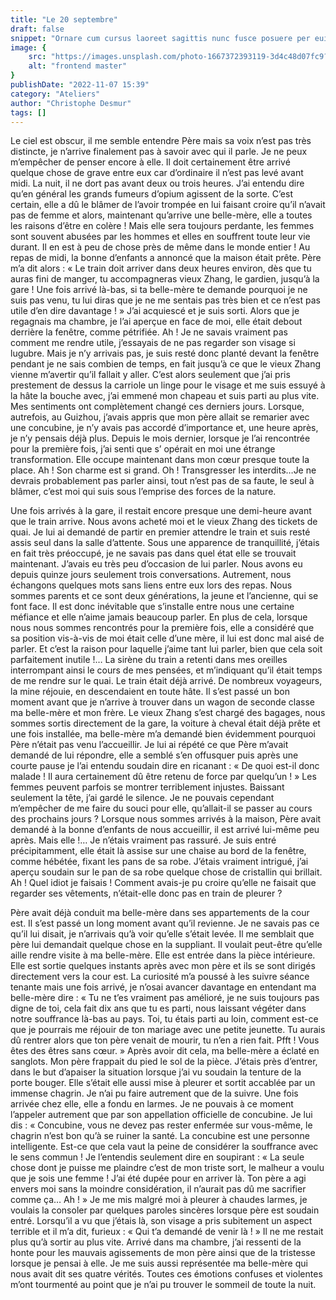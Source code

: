 ```yaml
---
title: "Le 20 septembre"
draft: false
snippet: "Ornare cum cursus laoreet sagittis nunc fusce posuere per euismod dis vehicula a, semper fames lacus maecenas dictumst pulvinar neque enim non potenti. Torquent hac sociosqu eleifend potenti."
image: {
    src: "https://images.unsplash.com/photo-1667372393119-3d4c48d07fc9?&fit=crop&w=430&h=240",
    alt: "frontend master"
}
publishDate: "2022-11-07 15:39"
category: "Ateliers"
author: "Christophe Desmur"
tags: []
---
```



Le ciel est obscur, il me semble entendre Père mais sa voix n’est pas très distincte, je n’arrive finalement pas à savoir avec qui il parle. Je ne peux m’empêcher de penser encore à elle. Il doit certainement être arrivé quelque chose de grave entre eux car d’ordinaire il n’est pas levé avant midi. La nuit, il ne dort pas avant deux ou trois heures. J’ai entendu dire qu’en général les grands fumeurs d’opium agissent de la sorte. C’est certain, elle a dû le blâmer de l’avoir trompée en lui faisant croire qu’il n’avait pas de femme et alors, maintenant qu’arrive une belle-mère, elle a toutes les raisons d’être en colère ! Mais elle sera toujours perdante, les femmes sont souvent abusées par les hommes et elles en souffrent toute leur vie durant. Il en est à peu de chose près de même dans le monde entier ! Au repas de midi, la bonne d’enfants a annoncé que la maison était prête. Père m’a dit alors : « Le train doit arriver dans deux heures environ, dès que tu auras fini de manger, tu accompagneras vieux Zhang, le gardien, jusqu’à la gare ! Une fois arrivé là-bas, si ta belle-mère te demande pourquoi je ne suis pas venu, tu lui diras que je ne me sentais pas très bien et ce n’est pas utile d’en dire davantage ! » J’ai acquiescé et je suis sorti. Alors que je regagnais ma chambre, je l’ai aperçue en face de moi, elle était debout derrière la fenêtre, comme pétrifiée. Ah ! Je ne savais vraiment pas comment me rendre utile, j’essayais de ne pas regarder son visage si lugubre. Mais je n’y arrivais pas, je suis resté donc planté devant la fenêtre pendant je ne sais combien de temps, en fait jusqu’à ce que le vieux Zhang vienne m’avertir qu’il fallait y aller. C’est alors seulement que j’ai pris prestement de dessus la carriole un linge pour le visage et me suis essuyé à la hâte la bouche avec, j’ai emmené mon chapeau et suis parti au plus vite. Mes sentiments ont complètement changé ces derniers jours. Lorsque, autrefois, au Guizhou, j’avais appris que mon père allait se remarier avec une concubine, je n’y avais pas accordé d’importance et, une heure après, je n’y pensais déjà plus. Depuis le mois dernier, lorsque je l’ai rencontrée pour la première fois, j’ai senti que s’ opérait en moi une étrange transformation. Elle occupe maintenant dans mon cœur presque toute la place. Ah ! Son charme est si grand. Oh ! Transgresser les interdits…Je ne devrais probablement pas parler ainsi, tout n’est pas de sa faute, le seul à blâmer, c’est moi qui suis sous l’emprise des forces de la nature.

Une fois arrivés à la gare, il restait encore presque une demi-heure avant que le train arrive. Nous avons acheté moi et le vieux Zhang des tickets de quai. Je lui ai demandé de partir en premier attendre le train et suis resté assis seul dans la salle d’attente. Sous une apparence de tranquillité, j’étais en fait très préoccupé, je ne savais pas dans quel état elle se trouvait maintenant. J’avais eu très peu d’occasion de lui parler. Nous avons eu depuis quinze jours seulement trois conversations. Autrement, nous échangons quelques mots sans liens entre eux lors des repas. Nous sommes parents et ce sont deux générations, la jeune et l’ancienne, qui se font face. Il est donc inévitable que s’installe entre nous une certaine méfiance et elle n’aime jamais beaucoup parler. En plus de cela, lorsque nous nous sommes rencontrés pour la première fois, elle a considéré que sa position vis-à-vis de moi était celle d’une mère, il lui est donc mal aisé de parler. Et c’est la raison pour laquelle j’aime tant lui parler, bien que cela soit parfaitement inutile !… La sirène du train a retenti dans mes oreilles interrompant ainsi le cours de mes pensées, et m’indiquant qu’il était temps de me rendre sur le quai. Le train était déjà arrivé. De nombreux voyageurs, la mine réjouie, en descendaient en toute hâte. Il s’est passé un bon moment avant que je n’arrive à trouver dans un wagon de seconde classe ma belle-mère et mon frère. Le vieux Zhang s’est chargé des bagages, nous sommes sortis directement de la gare, la voiture à cheval était déjà prête et une fois installée, ma belle-mère m’a demandé bien évidemment pourquoi Père n’était pas venu l’accueillir. Je lui ai répété ce que Père m’avait demandé de lui répondre, elle a semblé s’en offusquer puis après une courte pause je l’ai entendu soudain dire en ricanant : « De quoi est-il donc malade ! Il aura certainement dû être retenu de force par quelqu’un ! » Les femmes peuvent parfois se montrer terriblement injustes. Baissant seulement la tête, j’ai gardé le silence. Je ne pouvais cependant m’empêcher de me faire du souci pour elle, qu’allait-il se passer au cours des prochains jours ? Lorsque nous sommes arrivés à la maison, Père avait demandé à la bonne d’enfants de nous accueillir, il est arrivé lui-même peu après. Mais elle !… Je n’étais vraiment pas rassuré. Je suis entré précipitamment, elle était là assise sur une chaise au bord de la fenêtre, comme hébétée, fixant les pans de sa robe. J’étais vraiment intrigué, j’ai aperçu soudain sur le pan de sa robe quelque chose de cristallin qui brillait. Ah ! Quel idiot je faisais ! Comment avais-je pu croire qu’elle ne faisait que regarder ses vêtements, n’était-elle donc pas en train de pleurer ?

Père avait déjà conduit ma belle-mère dans ses appartements de la cour est. Il s’est passé un long moment avant qu’il revienne. Je ne savais pas ce qu’il lui disait, je n’arrivais qu’à voir qu’elle s’était levée. Il me semblait que père lui demandait quelque chose en la suppliant. Il voulait peut-être qu’elle aille rendre visite à ma belle-mère. Elle est entrée dans la pièce intérieure. Elle est sortie quelques instants après avec mon père et ils se sont dirigés directement vers la cour est. La curiosité m’a poussé à les suivre séance tenante mais une fois arrivé, je n’osai avancer davantage en entendant ma belle-mère dire : « Tu ne t’es vraiment pas amélioré, je ne suis toujours pas digne de toi, cela fait dix ans que tu es parti, nous laissant végéter dans notre souffrance là-bas au pays. Toi, tu étais parti au loin, comment est-ce que je pourrais me réjouir de ton mariage avec une petite jeunette. Tu aurais dû rentrer alors que ton père venait de mourir, tu n’en a rien fait. Pfft ! Vous êtes des êtres sans cœur. » Après avoir dit cela, ma belle-mère a éclaté en sanglots. Mon père frappait du pied le sol de la pièce. J’étais près d’entrer, dans le but d’apaiser la situation lorsque j’ai vu soudain la tenture de la porte bouger. Elle s’était elle aussi mise à pleurer et sortit accablée par un immense chagrin. Je n’ai pu faire autrement que de la suivre. Une fois arrivée chez elle, elle a fondu en larmes. Je ne pouvais à ce moment l’appeler autrement que par son appellation officielle de concubine. Je lui dis : « Concubine, vous ne devez pas rester enfermée sur vous-même, le chagrin n’est bon qu’à se ruiner la santé. La concubine est une personne intelligente. Est-ce que cela vaut la peine de considérer la souffrance avec le sens commun ! Je l’entendis seulement dire en soupirant : « La seule chose dont je puisse me plaindre c’est de mon triste sort, le malheur a voulu que je sois une femme ! J’ai été dupée pour en arriver là. Ton père a agi envers moi sans la moindre considération, il n’aurait pas dû me sacrifier comme ça… Ah ! » Je me mis malgré moi à pleurer à chaudes larmes, je voulais la consoler par quelques paroles sincères lorsque père est soudain entré. Lorsqu’il a vu que j’étais là, son visage a pris subitement un aspect terrible et il m’a dit, furieux : « Qui t’a demandé de venir là ! » Il ne me restait plus qu’à sortir au plus vite. Arrivé dans ma chambre, j’ai ressenti de la honte pour les mauvais agissements de mon père ainsi que de la tristesse lorsque je pensai à elle. Je me suis aussi représentée ma belle-mère qui nous avait dit ses quatre vérités. Toutes ces émotions confuses et violentes m’ont tourmenté au point que je n’ai pu trouver le sommeil de toute la nuit.
